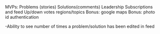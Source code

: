 MVPs:
Problems (stories)
Solutions(comments)
Leadership
Subscriptions and feed
Up/down votes
regions/topics
Bonus: google maps
Bonus: photo id authentication




-Ability to see number of times a problem/solution has been edited in feed